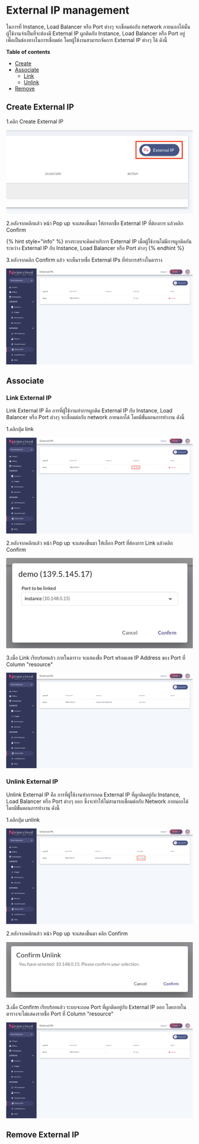 # External IP management

ในการที่ Instance, Load Balancer หรือ Port ต่างๆ จะเชื่อมต่อกับ network ภายนอกได้นั้น ผู้ใช้งานจำเป็นที่จะต้องมี External IP ผูกติดกับ Instance, Load Balancer หรือ Port อยู่ เพื่อเป็นช่องทางในการเชื่อมต่อ โดยผู้ใช้งานสามารถจัดการ External IP ต่างๆ ได้ ดังนี้

**Table of contents**

* [Create](external-ip-management.md#create-external-ip)
* [Associate](external-ip-management.md#associate)
  * [Link](external-ip-management.md#link-external-ip)
  * [Unlink](external-ip-management.md#unlink-external-ip)
* [Remove](external-ip-management.md#remove-external-ip)

## Create External IP

1.คลิก Create External IP

![](../.gitbook/assets/external_ip_1.png)

2.หลังจากคลิกแล้ว หน้า Pop up จะแสดงขึ้นมา ให้กรอกชื่อ External IP ที่ต้องการ แล้วคลิก Confirm

{% hint style="info" %}
ทางระบบจะคิดค่าบริการ External IP เมื่อผู้ใช้งานไม่มีการผูกติดกันระหว่าง External IP กับ Instance, Load Balancer หรือ Port ต่างๆ
{% endhint %}

3.หลังจากคลิก Confirm แล้ว จะเห็นรายชื่อ External IPs ที่ทำการสร้างในตาราง

![](../.gitbook/assets/external_ip_3.png)

## Associate

### Link External IP

Link External IP คือ การที่ผู้ใช้งานทำการผูกติด External IP กับ Instance, Load Balancer หรือ Port ต่างๆ จะเชื่อมต่อกับ network ภายนอกได้ โดยมีขั้นตอนการทำงาน ดังนี้

1.คลิกปุ่ม link

![](../.gitbook/assets/link_external_ip_1.png)

2.หลังจากคลิกแล้ว หน้า Pop up จะแสดงขึ้นมา ให้เลือก Port ที่ต้องการ Link แล้วคลิก Confirm

![](../.gitbook/assets/link_external_ip_2%20%281%29.png)

3.เมื่อ Link เรียบร้อยแล้ว ภายในตาราง จะแสดงชื่อ Port พร้อมเลข IP Address ของ Port ที่ Column "resource"

![](../.gitbook/assets/link_external_ip_3.png)

### Unlink External IP

Unlink External IP คือ การที่ผู้ใช้งานทำการถอด External IP ที่ผูกติดอยู่กับ Instance, Load Balancer หรือ Port ต่างๆ ออก ซึ่งจะทำให้ไม่สามารถเชื่อมต่อกับ Network ภายนอกได้ โดยมีขั้นตอนการทำงาน ดังนี้

1.คลิกปุ่ม unlink

![](../.gitbook/assets/unlink_external_ip_1.png)

2.หลังจากคลิกแล้ว หน้า Pop up จะแสดงขึ้นมา คลิก Confirm

![](../.gitbook/assets/unlink_external_ip_2.png)

3.เมื่อ Confirm เรียบร้อยแล้ว ระบบจะถอด Port ที่ผูกติดอยู่กับ External IP ออก โดยภายในตารางจะไม่แสดงรายชื่อ Port ที่ Column "resource"

![](../.gitbook/assets/unlink_external_ip_3.png)

## Remove External IP

